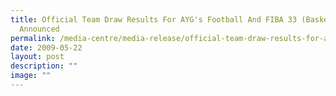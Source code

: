 ```yaml
---
title: Official Team Draw Results For AYG's Football And FIBA 33 (Basketball)
  Announced
permalink: /media-centre/media-release/official-team-draw-results-for-aygs-football-and-fiba-33/
date: 2009-05-22
layout: post
description: ""
image: ""
---
```

